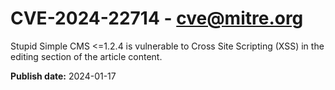 # CVE-2024-22714 - cve@mitre.org

Stupid Simple CMS <=1.2.4 is vulnerable to Cross Site Scripting (XSS) in the editing section of the article content.

**Publish date:** 2024-01-17
